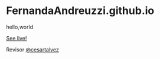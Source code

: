# FernandaAndreuzzi.github.io
hello,world

<!-- MARKDOWN - HTML QUANTO MARKDOWN -->
[See live!](https://FernandaAndreuzzi.github.io)

<p>Revisor <a href="https://instagram.com/cesartalvez">@cesartalvez</a></p>
